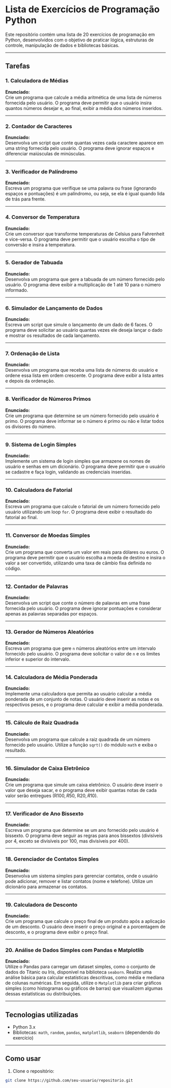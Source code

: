 # Lista de Exercícios de Programação Python

Este repositório contém uma lista de 20 exercícios de programação em Python, desenvolvidos com o objetivo de praticar lógica, estruturas de controle, manipulação de dados e bibliotecas básicas.

---

## Tarefas

### 1. Calculadora de Médias
**Enunciado:**  
Crie um programa que calcule a média aritmética de uma lista de números fornecida pelo usuário. O programa deve permitir que o usuário insira quantos números desejar e, ao final, exibir a média dos números inseridos.

---

### 2. Contador de Caracteres
**Enunciado:**  
Desenvolva um script que conte quantas vezes cada caractere aparece em uma string fornecida pelo usuário. O programa deve ignorar espaços e diferenciar maiúsculas de minúsculas.

---

### 3. Verificador de Palíndromo
**Enunciado:**  
Escreva um programa que verifique se uma palavra ou frase (ignorando espaços e pontuações) é um palíndromo, ou seja, se ela é igual quando lida de trás para frente.

---

### 4. Conversor de Temperatura
**Enunciado:**  
Crie um conversor que transforme temperaturas de Celsius para Fahrenheit e vice-versa. O programa deve permitir que o usuário escolha o tipo de conversão e insira a temperatura.

---

### 5. Gerador de Tabuada
**Enunciado:**  
Desenvolva um programa que gere a tabuada de um número fornecido pelo usuário. O programa deve exibir a multiplicação de 1 até 10 para o número informado.

---

### 6. Simulador de Lançamento de Dados
**Enunciado:**  
Escreva um script que simule o lançamento de um dado de 6 faces. O programa deve solicitar ao usuário quantas vezes ele deseja lançar o dado e mostrar os resultados de cada lançamento.

---

### 7. Ordenação de Lista
**Enunciado:**  
Desenvolva um programa que receba uma lista de números do usuário e ordene essa lista em ordem crescente. O programa deve exibir a lista antes e depois da ordenação.

---

### 8. Verificador de Números Primos
**Enunciado:**  
Crie um programa que determine se um número fornecido pelo usuário é primo. O programa deve informar se o número é primo ou não e listar todos os divisores do número.

---

### 9. Sistema de Login Simples
**Enunciado:**  
Implemente um sistema de login simples que armazene os nomes de usuário e senhas em um dicionário. O programa deve permitir que o usuário se cadastre e faça login, validando as credenciais inseridas.

---

### 10. Calculadora de Fatorial
**Enunciado:**  
Escreva um programa que calcule o fatorial de um número fornecido pelo usuário utilizando um loop `for`. O programa deve exibir o resultado do fatorial ao final.

---

### 11. Conversor de Moedas Simples
**Enunciado:**  
Crie um programa que converta um valor em reais para dólares ou euros. O programa deve permitir que o usuário escolha a moeda de destino e insira o valor a ser convertido, utilizando uma taxa de câmbio fixa definida no código.

---

### 12. Contador de Palavras
**Enunciado:**  
Desenvolva um script que conte o número de palavras em uma frase fornecida pelo usuário. O programa deve ignorar pontuações e considerar apenas as palavras separadas por espaços.

---

### 13. Gerador de Números Aleatórios
**Enunciado:**  
Escreva um programa que gere `n` números aleatórios entre um intervalo fornecido pelo usuário. O programa deve solicitar o valor de `n` e os limites inferior e superior do intervalo.

---

### 14. Calculadora de Média Ponderada
**Enunciado:**  
Implemente uma calculadora que permita ao usuário calcular a média ponderada de um conjunto de notas. O usuário deve inserir as notas e os respectivos pesos, e o programa deve calcular e exibir a média ponderada.

---

### 15. Cálculo de Raiz Quadrada
**Enunciado:**  
Desenvolva um programa que calcule a raiz quadrada de um número fornecido pelo usuário. Utilize a função `sqrt()` do módulo `math` e exiba o resultado.

---

### 16. Simulador de Caixa Eletrônico
**Enunciado:**  
Crie um programa que simule um caixa eletrônico. O usuário deve inserir o valor que deseja sacar, e o programa deve exibir quantas notas de cada valor serão entregues (R$100, R$50, R$20, R$10).

---

### 17. Verificador de Ano Bissexto
**Enunciado:**  
Escreva um programa que determine se um ano fornecido pelo usuário é bissexto. O programa deve seguir as regras para anos bissextos (divisíveis por 4, exceto se divisíveis por 100, mas divisíveis por 400).

---

### 18. Gerenciador de Contatos Simples
**Enunciado:**  
Desenvolva um sistema simples para gerenciar contatos, onde o usuário pode adicionar, remover e listar contatos (nome e telefone). Utilize um dicionário para armazenar os contatos.

---

### 19. Calculadora de Desconto
**Enunciado:**  
Crie um programa que calcule o preço final de um produto após a aplicação de um desconto. O usuário deve inserir o preço original e a porcentagem de desconto, e o programa deve exibir o preço final.

---

### 20. Análise de Dados Simples com Pandas e Matplotlib
**Enunciado:**  
Utilize o Pandas para carregar um dataset simples, como o conjunto de dados do Titanic ou Iris, disponível na biblioteca `seaborn`. Realize uma análise básica para calcular estatísticas descritivas, como média e mediana de colunas numéricas. Em seguida, utilize o `Matplotlib` para criar gráficos simples (como histogramas ou gráficos de barras) que visualizem algumas dessas estatísticas ou distribuições.

---

## Tecnologias utilizadas
- Python 3.x
- Bibliotecas: `math`, `random`, `pandas`, `matplotlib`, `seaborn` (dependendo do exercício)

---

## Como usar
1. Clone o repositório:
```bash
git clone https://github.com/seu-usuario/repositorio.git
